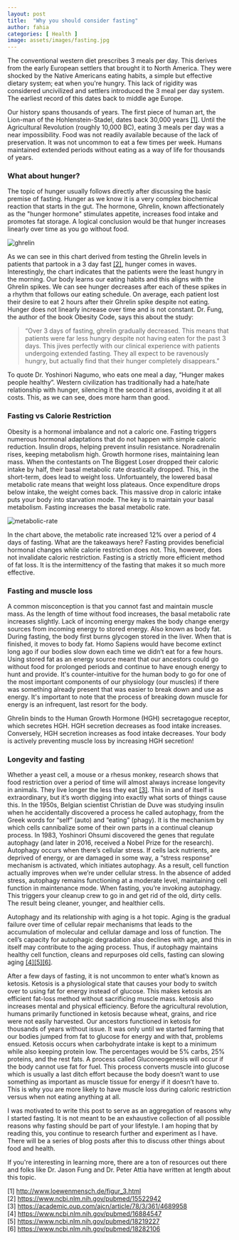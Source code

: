 ```yaml
---
layout: post
title:  "Why you should consider fasting"
author: fahia
categories: [ Health ]
image: assets/images/fasting.jpg
---
```


The conventional western diet prescribes 3 meals per day. This derives from the early European settlers that brought it to North America. They were shocked by the Native Americans eating habits, a simple but effective dietary system; eat when you're hungry. This lack of rigidity was considered uncivilized and settlers introduced the 3 meal per day system. The earliest record of this dates back to middle age Europe.

Our history spans thousands of years. The first piece of human art, the Lion-man of the Hohlenstein-Stadel, dates back 30,000 years [[1]](http://www.loewenmensch.de/figur_3.html). Until the Agricultural Revolution (roughly 10,000 BC), eating 3 meals per day was a near impossibility. Food was not readily available because of the lack of preservation. It was not uncommon to eat a few times per week. Humans maintained extended periods without eating as a way of life for thousands of years.

### What about hunger?

The topic of hunger usually follows directly after discussing the basic premise of fasting. Hunger as we know it is a very complex biochemical reaction that starts in the gut. The hormone, Ghrelin, known affectionately as the "hunger hormone" stimulates appetite, increases food intake and promotes fat storage. A logical conclusion would be that hunger increases linearly over time as you go without food.

![ghrelin](https://idmprogram.com/wp-content/uploads/Ghrelin3.jpg)

As we can see in this chart derived from testing the Ghrelin levels in patients that partook in a 3 day fast [[2]](https://www.ncbi.nlm.nih.gov/pubmed/15522942), hunger comes in waves. Interestingly, the chart indicates that the patients were the least hungry in the morning. Our body learns our eating habits and this aligns with the Ghrelin spikes. We can see hunger decreases after each of these spikes in a rhythm that follows our eating schedule. On average, each patient lost their desire to eat 2 hours after their Ghrelin spike despite not eating. Hunger does not linearly increase over time and is not constant. Dr. Fung, the author of the book Obesity Code, says this about the study:

> “Over 3 days of fasting, ghrelin gradually decreased. This means that patients were far less hungry despite not having eaten for the past 3 days. This jives perfectly with our clinical experience with patients undergoing extended fasting. They all expect to be ravenously hungry, but actually find that their hunger completely disappears.”

To quote Dr. Yoshinori Nagumo, who eats one meal a day, “Hunger makes people healthy”. Western civilization has traditionally had a hate/hate relationship with hunger, silencing it the second it arises, avoiding it at all costs. This, as we can see, does more harm than good.

### Fasting vs Calorie Restriction

Obesity is a hormonal imbalance and not a caloric one. Fasting triggers numerous hormonal adaptations that do not happen with simple caloric reduction. Insulin drops, helping prevent insulin resistance. Noradrenalin rises, keeping metabolism high. Growth hormone rises, maintaining lean mass. When the contestants on The Biggest Loser dropped their caloric intake by half, their basal metabolic rate drastically dropped. This, in the short-term, does lead to weight loss. Unfortuantely, the lowered basal metabolic rate means that weight loss plateaus. Once expenditure drops below intake, the weight comes back. This massive drop in caloric intake puts your body into starvation mode. The key is to maintain your basal metabolism. Fasting increases the basal metabolic rate.

![metabolic-rate](https://idmprogram.com/wp-content/uploads/Zaunder1.jpg)

In the chart above, the metabolic rate increased 12% over a period of 4 days of fasting. What are the takeaways here? Fasting provides beneficial hormonal changes while calorie restriction does not. This, however, does not invalidate caloric restriction. Fasting is a strictly more efficient method of fat loss. It is the intermittency of the fasting that makes it so much more effective.

### Fasting and muscle loss

A common misconception is that you cannot fast and maintain muscle mass. As the length of time without food increases, the basal metabolic rate increases slightly. Lack of incoming energy makes the body change energy sources from incoming energy to stored energy. Also known as body fat. During fasting, the body first burns glycogen stored in the liver. When that is finished, it moves to body fat. Homo Sapiens would have become extinct long ago if our bodies slow down each time we didn’t eat for a few hours. Using stored fat as an energy source meant that our ancestors could go without food for prolonged periods and continue to have enough energy to hunt and provide. It's counter-intuitive for the human body to go for one of the most important components of our physiology (our muscles) if there was something already present that was easier to break down and use as energy. It's important to note that the process of breaking down muscle for energy is an infrequent, last resort for the body.

Ghrelin binds to the Human Growth Hormone (HGH) secretagogue receptor, which secretes HGH. HGH secretion decreases as food intake increases. Conversely, HGH secretion increases as food intake decreases. Your body is actively preventing muscle loss by increasing HGH secretion!

### Longevity and fasting

Whether a yeast cell, a mouse or a rhesus monkey, research shows that food restriction over a period of time will almost always increase longevity in animals. They live longer the less they eat [[3]](https://academic.oup.com/ajcn/article/78/3/361/4689958). This in and of itself is extraordinary, but it’s worth digging into exactly what sorts of things cause this. In the 1950s, Belgian scientist Christian de Duve was studying insulin when he accidentally discovered a process he called autophagy, from the Greek words for “self” (auto) and “eating” (phagy). It is the mechanism by which cells cannibalize some of their own parts in a continual cleanup process. In 1983, Yoshinori Ohsumi discovered the genes that regulate autophagy (and later in 2016, received a Nobel Prize for the research). Autophagy occurs when there’s cellular stress. If cells lack nutrients, are deprived of energy, or are damaged in some way, a “stress response” mechanism is activated, which initiates autophagy. As a result, cell function actually improves when we’re under cellular stress. In the absence of added stress, autophagy remains functioning at a moderate level, maintaining cell function in maintenance mode. When fasting, you’re invoking autophagy. This triggers your cleanup crew to go in and get rid of the old, dirty cells. The result being cleaner, younger, and healthier cells.

Autophagy and its relationship with aging is a hot topic. Aging is the gradual failure over time of cellular repair mechanisms that leads to the accumulation of molecular and cellular damage and loss of function. The cell’s capacity for autophagic degradation also declines with age, and this in itself may contribute to the aging process. Thus, if autophagy maintains healthy cell function, cleans and repurposes old cells, fasting can slowing aging [[4]](https://www.ncbi.nlm.nih.gov/pubmed/16884547)[[5]](https://www.ncbi.nlm.nih.gov/pubmed/18219227)[[6]](https://www.ncbi.nlm.nih.gov/pubmed/18282106).


After a few days of fasting, it is not uncommon to enter what’s known as ketosis. Ketosis is a physiological state that causes your body to switch over to using fat for energy instead of glucose. This makes ketosis an efficient fat-loss method without sacrificing muscle mass. ketosis also increases mental and physical efficiency. Before the agricultural revolution, humans primarily functioned in ketosis because wheat, grains, and rice were not easily harvested. Our ancestors functioned in ketosis for thousands of years without issue. It was only until we started farming that our bodies jumped from fat to glucose for energy and with that, problems ensued. Ketosis occurs when carbohydrate intake is kept to a minimum while also keeping protein low. The percentages would be 5% carbs, 25% proteins, and the rest fats. A process called Gluconeogenesis will occur if the body cannot use fat for fuel. This process converts muscle into glucose which is usually a last ditch effort because the body doesn’t want to use something as important as muscle tissue for energy if it doesn’t have to. This is why you are more likely to have muscle loss during caloric restriction versus when not eating anything at all.


I was motivated to write this post to serve as an aggregation of reasons why I started fasting. It is not meant to be an exhaustive collection of all possible reasons why fasting should be part of your lifestyle. I am hoping that by reading this, you continue to research further and experiment as I have. There will be a series of blog posts after this to discuss other things about food and health.

If you're interesting in learning more, there are a ton of resources out there and folks like Dr. Jason Fung and Dr. Peter Attia have written at length about this topic.

[1] http://www.loewenmensch.de/figur_3.html   
[2] https://www.ncbi.nlm.nih.gov/pubmed/15522942    
[3] https://academic.oup.com/ajcn/article/78/3/361/4689958    
[4] https://www.ncbi.nlm.nih.gov/pubmed/16884547    
[5] https://www.ncbi.nlm.nih.gov/pubmed/18219227    
[6] https://www.ncbi.nlm.nih.gov/pubmed/18282106





